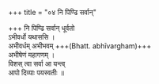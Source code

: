 +++
title = "०४ नि पिण्ढि सर्वान्"

+++
नि पिण्ढि सर्वान् धूर्वतो  
ऽभीवर्धो यथाससि ।  
अभीवर्धम् अभीभवम् +++(Bhatt. abhīvargham)+++  
अभीषेणं महागणम् ।  
विशस् त्वा सर्वा आ यन्त्व्  
आपो दिव्याः पयस्वतीः ॥